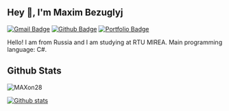 ## Hey :muscle:, I'm Maxim Bezuglyj
[![Gmail Badge](https://img.shields.io/badge/-max.ronald9@gmail.com-c14438?style=flat&logo=Gmail&logoColor=white&link=mailto:max.ronald9@gmail.com)](mailto:max.ronald9@gmail.com) [![Github Badge](https://img.shields.io/badge/-MAXon28-grey?style=flat&logo=github&logoColor=white&link=https://github.com/MAXon28/)](https://www.github.com/MAXon28/) [![Portfolio Badge](https://img.shields.io/badge/portfolio-web-blue?style=flat&link=https://hh.ru/resume/ebecbb04ff062603fb0039ed1f39676531624e/)](https://hh.ru/resume/ebecbb04ff062603fb0039ed1f39676531624e/) <p align='left'>Hello! I am from Russia and I am studying at RTU MIREA. Main programming language: C#.</p>
## Github Stats
<p align=left> <img src=https://komarev.com/ghpvc/?username=MAXon28 alt=MAXon28 /> </p>

[![Github stats](https://github-readme-stats.vercel.app/api?username=MAXon28&show_icons=true&include_all_commits=true)](https://github.com/MAXon28/github-readme-stats)
